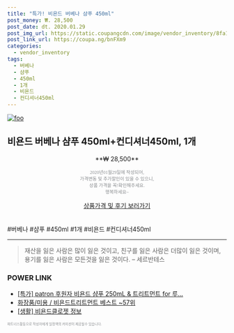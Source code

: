 ```yaml
--- 
title: "특가! 비욘드 버베나 샴푸 450ml" 
post_money: ₩. 28,500 
post_date: dt. 2020.01.29 
post_img_url: https://static.coupangcdn.com/image/vendor_inventory/8fa1/1a010622fc55b2ec2d4a5d55c330153e672a5163d25998ecb19c1f9a46f1.jpg 
post_link_url: https://coupa.ng/bnFXm9 
categories: 
  - vendor_inventory 
tags: 
  - 버베나 
  - 샴푸 
  - 450ml 
  - 1개 
  - 비욘드 
  - 컨디셔너450ml 
--- 
```

[![foo](https://static.coupangcdn.com/image/vendor_inventory/8fa1/1a010622fc55b2ec2d4a5d55c330153e672a5163d25998ecb19c1f9a46f1.jpg)](https://coupa.ng/bnFXm9) 

## 비욘드 버베나 샴푸 450ml+컨디셔너450ml, 1개 
<p style="text-align: center;">**₩ 28,500**</p> 
<p style="text-align: center;"><span style="color: #898c8f; font-family: Georgia,Times,serif; font-size: 0.75em;">2020년01월29일에 작성되어, <br>가격변동 및 추가할인이 있을 수 있으니,<br> 상품 가격을 꼭!확인해주세요.<br>행복하세요~</span> 
</p>	 
<div markdown="0" style="text-align: center;"><a href="https://coupa.ng/bnFXm9" class="btn btn--success">상품가격 및 후기 보러가기</a></div> 
<br><br> 
  #버베나 #샴푸 #450ml #1개 #비욘드 #컨디셔너450ml 
<hr> 

> 재산을 잃은 사람은 많이 잃은 것이고, 친구를 잃은 사람은 더많이 잃은 것이며, 용기를 잃은 사람은 모든것을 잃은 것이다. – 세르반테스 


### POWER LINK

* <a href="https://blog.naver.com/sakai111/221789150046" target="_blank">[특가] patron 후원자 비욘드 샴푸 250mL & 트리트먼트 for 루...</a>
* <a href="https://blog.naver.com/santokki14/221788677265" target="_blank">화장품/미용 / 비욘드트리트먼트 베스트 ~57위</a>
* <a href="https://blog.naver.com/fasyy4321/221759461529" target="_blank"> [생활] 비욘드클로젯 정보 </a>

<span style="color: #898c8f; font-family: Georgia,Times,serif; font-size: 0.55em;">파트너스활동으로 작성자에게 일정액의 커미션이 제공될수 있습니다.</span> 
